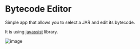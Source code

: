 # Bytecode Editor

Simple app that allows you to select a JAR and edit its bytecode.

It is using [javassist](https://www.javassist.org/) library. 

![image](https://user-images.githubusercontent.com/14207114/56309295-9281d580-6149-11e9-8c84-845e6a057138.png)
